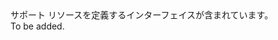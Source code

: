 <Namespace Name="Microsoft.Azure.Management.ResourceManager.Fluent.Core.Resource.Definition">
  <Docs>
    <summary>サポート リソースを定義するインターフェイスが含まれています。</summary> 
    <remarks>To be added.</remarks>
  </Docs>
</Namespace>
